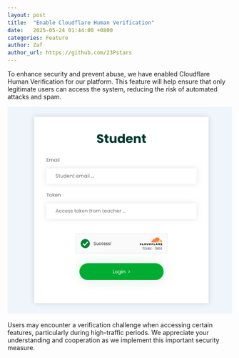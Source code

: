 ```yaml
---
layout: post
title:  "Enable Cloudflare Human Verification"
date:   2025-05-24 01:44:00 +0800
categories: Feature
author: Zaf
author_url: https://github.com/23Pstars
---
```


To enhance security and prevent abuse, we have enabled Cloudflare Human Verification for our platform. This feature will help ensure that only legitimate users can access the system, reducing the risk of automated attacks and spam.

[![Cloudflare Human Verification](/assets/images/posts/2025/05/cloudflare-human-verification.png)](/assets/images/posts/2025/05/cloudflare-human-verification.png)

Users may encounter a verification challenge when accessing certain features, particularly during high-traffic periods. We appreciate your understanding and cooperation as we implement this important security measure.
